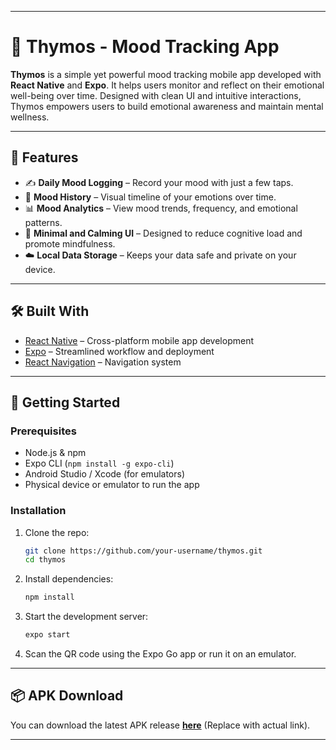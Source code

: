 

---

# 🌿 Thymos - Mood Tracking App

**Thymos** is a simple yet powerful mood tracking mobile app developed with **React Native** and **Expo**. It helps users monitor and reflect on their emotional well-being over time. Designed with clean UI and intuitive interactions, Thymos empowers users to build emotional awareness and maintain mental wellness.

---

## 📱 Features

* ✍️ **Daily Mood Logging** – Record your mood with just a few taps.
* 🧠 **Mood History** – Visual timeline of your emotions over time.
* 📊 **Mood Analytics** – View mood trends, frequency, and emotional patterns.
* 🎨 **Minimal and Calming UI** – Designed to reduce cognitive load and promote mindfulness.
* ☁️ **Local Data Storage** – Keeps your data safe and private on your device.

---

## 🛠️ Built With

* [React Native](https://reactnative.dev/) – Cross-platform mobile app development
* [Expo](https://expo.dev/) – Streamlined workflow and deployment
* [React Navigation](https://reactnavigation.org/) – Navigation system

---

## 🚀 Getting Started

### Prerequisites

* Node.js & npm
* Expo CLI (`npm install -g expo-cli`)
* Android Studio / Xcode (for emulators)
* Physical device or emulator to run the app

### Installation

1. Clone the repo:

   ```bash
   git clone https://github.com/your-username/thymos.git
   cd thymos
   ```

2. Install dependencies:

   ```bash
   npm install
   ```

3. Start the development server:

   ```bash
   expo start
   ```

4. Scan the QR code using the Expo Go app or run it on an emulator.

---

## 📦 APK Download

You can download the latest APK release [**here**](#) (Replace with actual link).

---


